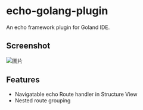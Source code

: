 # echo-golang-plugin

An echo framework plugin for Goland IDE.

## Screenshot
![圖片](https://github.com/yurisoba/echo-golang-plugin/assets/111110621/f4a5a6c2-0222-4692-93db-20e96b3692f4)

## Features
- Navigatable echo Route handler in Structure View
- Nested route grouping
